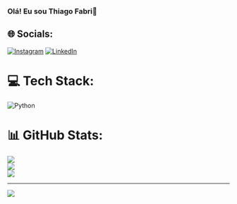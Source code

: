 ### Olá! Eu sou Thiago Fabri👋

## 🌐 Socials:
[![Instagram](https://img.shields.io/badge/Instagram-%23E4405F.svg?logo=Instagram&logoColor=white)](https://instagram.com/tfabri_) [![LinkedIn](https://img.shields.io/badge/LinkedIn-%230077B5.svg?logo=linkedin&logoColor=white)](https://linkedin.com/in/linkedin.com/in/thiago-fabri-b125972ba) 

# 💻 Tech Stack:
![Python](https://img.shields.io/badge/python-3670A0?style=flat-square&logo=python&logoColor=ffdd54)
# 📊 GitHub Stats:
![](https://github-readme-stats.vercel.app/api?username=TFabri970sw&theme=tokyonight&hide_border=true&include_all_commits=false&count_private=false)<br/>
![](https://github-readme-streak-stats.herokuapp.com/?user=TFabri970sw&theme=tokyonight&hide_border=true)<br/>
![](https://github-readme-stats.vercel.app/api/top-langs/?username=TFabri970sw&theme=tokyonight&hide_border=true&include_all_commits=false&count_private=false&layout=compact)

---
[![](https://visitcount.itsvg.in/api?id=TFabri970sw&icon=0&color=0)](https://visitcount.itsvg.in)

<!-- Proudly created with GPRM ( https://gprm.itsvg.in ) -->
